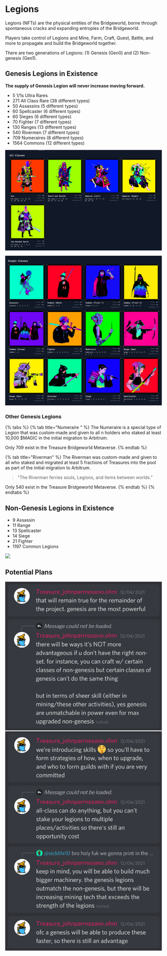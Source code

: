 # Legions

Legions (NFTs) are the physical entities of the Bridgeworld, borne through spontaneous cracks and expanding entropies of the Bridgeworld.

Players take control of Legions and Mine, Farm, Craft, Quest, Battle, and more to propagate and build the Bridgeworld together.

There are two generations of Legions: (1) Genesis (Gen0) and (2) Non-genesis (Gen1).

## **Genesis Legions in Existence**

**The supply of Genesis Legion will never increase moving forward.**&#x20;

* 5 1/1s Ultra Rares
* 271 All Class Rare (38 different types)
* 50 Assassins (5 different types)
* 60 Spellcaster (6 different types)
* 60 Sieges (6 different types)
* 70 Fighter (7 different types)
* 130 Ranges (13 different types)
* 540 Rivermen (7 different types)
* 709 Numeraires (8 different types)
* 1564 Commons (12 different types)

![](<../../.gitbook/assets/image (5) (1) (1).png>)

![](<../../.gitbook/assets/image (3).png>)

### Other Genesis Legions

{% tabs %}
{% tab title="Numeraire " %}
The Numeraire is a special type of Legion that was custom-made and given to all n holders who staked at least 10,000 $MAGIC in the initial migration to Arbitrum.

Only 709 exist in the Treasure Bridgeworld Metaverse.
{% endtab %}

{% tab title="Riverman" %}
The Riverman was custom-made and given to all who staked and migrated at least 5 fractions of Treasures into the pool as part of the initial migration to Arbitrum.

> "The Riverman ferries souls, Legions, and items between worlds."

Only 540 exist in the Treasure Bridgeworld Metaverse.
{% endtab %}
{% endtabs %}

## Non-Genesis Legions in Existence

* 9 Assassin
* 11 Range
* 13 Spellcaster
* 14 Siege
* 21 Fighter
* 1197 Common Legions

![](../../.gitbook/assets/Screenshot\_1.jpg)

## Potential Plans

![](<../../.gitbook/assets/image (7).png>)![](../../.gitbook/assets/image.png)
